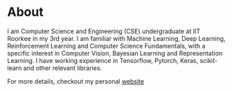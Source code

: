 # About
I am Computer Science and Engineering (CSE) undergraduate at IIT Roorkee in my 3rd year.
I am familiar with Machine Learning, Deep Learning, Reinforcement Learning and Computer Science Fundamentals, with a specific interest in Computer Vision, Bayesian Learning and Representation Learning. I have working experience in Tensorflow, Pytorch, Keras, scikit-learn and other relevant libraries. 

For more details, checkout my personal [website](https://gopikishan14.github.io)
